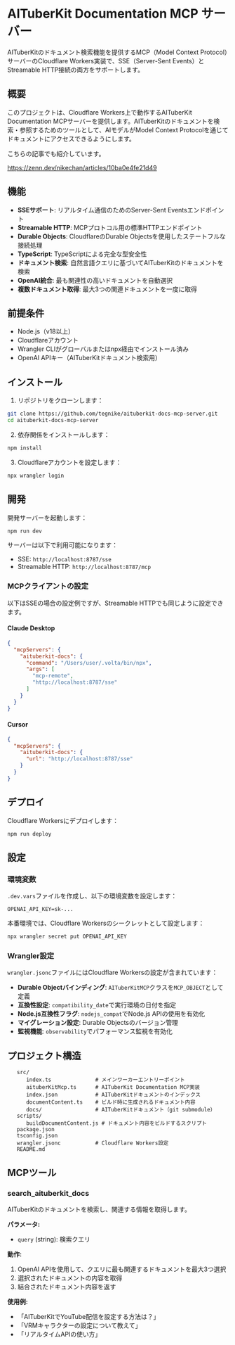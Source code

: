 # AITuberKit Documentation MCP サーバー

AITuberKitのドキュメント検索機能を提供するMCP（Model Context Protocol）サーバーのCloudflare Workers実装で、SSE（Server-Sent Events）とStreamable HTTP接続の両方をサポートします。

## 概要

このプロジェクトは、Cloudflare Workers上で動作するAITuberKit Documentation MCPサーバーを提供します。AITuberKitのドキュメントを検索・参照するためのツールとして、AIモデルがModel Context Protocolを通じてドキュメントにアクセスできるようにします。

こちらの記事でも紹介しています。

https://zenn.dev/nikechan/articles/10ba0e4fe21d49

## 機能

- **SSEサポート**: リアルタイム通信のためのServer-Sent Eventsエンドポイント
- **Streamable HTTP**: MCPプロトコル用の標準HTTPエンドポイント
- **Durable Objects**: CloudflareのDurable Objectsを使用したステートフルな接続処理
- **TypeScript**: TypeScriptによる完全な型安全性
- **ドキュメント検索**: 自然言語クエリに基づいてAITuberKitのドキュメントを検索
- **OpenAI統合**: 最も関連性の高いドキュメントを自動選択
- **複数ドキュメント取得**: 最大3つの関連ドキュメントを一度に取得

## 前提条件

- Node.js（v18以上）
- Cloudflareアカウント
- Wrangler CLIがグローバルまたはnpx経由でインストール済み
- OpenAI APIキー（AITuberKitドキュメント検索用）

## インストール

1. リポジトリをクローンします：
```bash
git clone https://github.com/tegnike/aituberkit-docs-mcp-server.git
cd aituberkit-docs-mcp-server
```

2. 依存関係をインストールします：
```bash
npm install
```

3. Cloudflareアカウントを設定します：
```bash
npx wrangler login
```

## 開発

開発サーバーを起動します：
```bash
npm run dev
```

サーバーは以下で利用可能になります：
- SSE: `http://localhost:8787/sse`
- Streamable HTTP: `http://localhost:8787/mcp`

### MCPクライアントの設定

以下はSSEの場合の設定例ですが、Streamable HTTPでも同じように設定できます。

#### Claude Desktop

```json
{
  "mcpServers": {
    "aituberkit-docs": {
      "command": "/Users/user/.volta/bin/npx",
      "args": [
        "mcp-remote",
        "http://localhost:8787/sse"
      ]
    }
  }
}
```

#### Cursor

```json
{
  "mcpServers": {
    "aituberkit-docs": {
      "url": "http://localhost:8787/sse"
    }
  }
}
```


## デプロイ

Cloudflare Workersにデプロイします：
```bash
npm run deploy
```

## 設定

### 環境変数

`.dev.vars`ファイルを作成し、以下の環境変数を設定します：

```env
OPENAI_API_KEY=sk-...
```

本番環境では、Cloudflare Workersのシークレットとして設定します：

```bash
npx wrangler secret put OPENAI_API_KEY
```

### Wrangler設定

`wrangler.jsonc`ファイルにはCloudflare Workersの設定が含まれています：
- **Durable Objectバインディング**: `AITuberKitMCP`クラスを`MCP_OBJECT`として定義
- **互換性設定**: `compatibility_date`で実行環境の日付を指定
- **Node.js互換性フラグ**: `nodejs_compat`でNode.js APIの使用を有効化
- **マイグレーション設定**: Durable Objectsのバージョン管理
- **監視機能**: `observability`でパフォーマンス監視を有効化

## プロジェクト構造

```
   src/
      index.ts              # メインワーカーエントリーポイント
      aituberKitMcp.ts      # AITuberKit Documentation MCP実装
      index.json            # AITuberKitドキュメントのインデックス
      documentContent.ts    # ビルド時に生成されるドキュメント内容
      docs/                 # AITuberKitドキュメント（git submodule）
   scripts/
      buildDocumentContent.js # ドキュメント内容をビルドするスクリプト
   package.json
   tsconfig.json
   wrangler.jsonc           # Cloudflare Workers設定
   README.md
```

## MCPツール

### search_aituberkit_docs

AITuberKitのドキュメントを検索し、関連する情報を取得します。

**パラメータ:**
- `query` (string): 検索クエリ

**動作:**
1. OpenAI APIを使用して、クエリに最も関連するドキュメントを最大3つ選択
2. 選択されたドキュメントの内容を取得
3. 結合されたドキュメント内容を返す

**使用例:**
- 「AITuberKitでYouTube配信を設定する方法は？」
- 「VRMキャラクターの設定について教えて」
- 「リアルタイムAPIの使い方」

